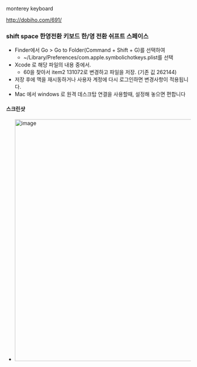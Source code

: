 
monterey keyboard 

http://dobiho.com/691/


### shift space 한영전환 키보드 한/영 전환 쉬프트 스페이스
- Finder에서 Go > Go to Folder(Command + Shift + G)를 선택하여 
  - ~/Library/Preferences/com.apple.symbolichotkeys.plist를 선택
- Xcode 로 해당 파일의 내용 중에서.
  - <key>60</key>을 찾아서 item2 <integer>131072</integer>로 변경하고 파일을 저장. (기존 깂 262144)
- 저장 후에 맥을 재시동하거나 사용자 계정에 다시 로그인하면 변경사항이 적용됩니다.
- Mac 에서 windows 로 원격 데스크탑 연결을 사용할때, 설정해 놓으면 편합니다 


#### 스크린샷
- <img width="658" alt="image" src="https://github.com/jeonghoonkang/BerePi/assets/4180063/f0371c74-ec33-47c4-ac0b-034a0b75c5cf">

